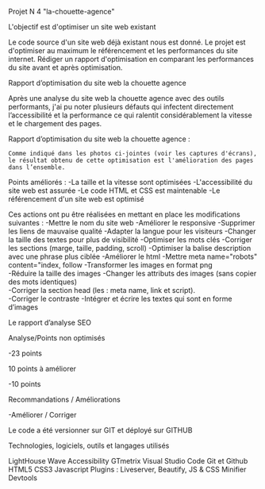 
Projet N 4 "la-chouette-agence"

L'objectif est d'optimiser un site web existant

Le code source d'un site web déjà existant nous est donné.
Le projet est d'optimiser au maximum le référencement et les performances du site internet. 
Rédiger un rapport d'optimisation en comparant les performances du site avant et après optimisation. 

Rapport d’optimisation du site web la chouette agence 

Après une analyse du site web la chouette agence avec des outils performants, j'ai pu noter plusieurs défauts qui infectent directement l’accessibilité et la performance ce qui ralentit considérablement la vitesse et le chargement des pages.



Rapport d’optimisation du site web la chouette agence :

 	Comme indiqué dans les photos ci-jointes (voir les captures d'écrans), le résultat obtenu de cette optimisation est l'amélioration des pages dans l’ensemble.

Points améliorés :
	-La taille et la vitesse sont optimisées
	-L'accessibilité du site web est assurée
	-Le code HTML et CSS est maintenable
	-Le référencement d'un site web est optimisé
 
Ces actions ont pu être réalisées en mettant en place les modifications suivantes :
	-Mettre le nom du site web
	-Améliorer le responsive 
	-Supprimer les liens de mauvaise qualité
	-Adapter la langue pour les visiteurs
	-Changer la taille des textes pour plus de visibilité
	-Optimiser les mots clés
	-Corriger les sections (marge, taille, padding, scroll) 
	-Optimiser la balise description avec une phrase plus ciblée 
	-Améliorer le html
	-Mettre meta name="robots" content="index, follow
	-Transformer les images en format png  
	-Réduire la taille des images
	-Changer les attributs des images (sans copier des mots identiques)  
	-Corriger la section head (les : meta name, link et script).  
	-Corriger le contraste 
	-Intégrer et écrire les textes qui sont en forme d’images



Le rapport d’analyse SEO	

													
Analyse/Points non optimisés	


-23 points 


10 points à améliorer	


-10 points 


Recommandations / Améliorations	


-Améliorer / Corriger
													

Le code a été versionner sur GIT et déployé sur GITHUB


Technologies, logiciels, outils et langages utilisés

  LightHouse
  Wave Accessibility
  GTmetrix
  Visual Studio Code
  Git et Github
  HTML5
  CSS3
  Javascript
  Plugins : Liveserver, Beautify, JS & CSS Minifier
  Devtools
  
  
  

  
  
  
